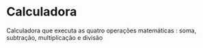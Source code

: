 # Calculadora
Calculadora que executa as quatro operações matemáticas : soma, subtração, multiplicação e divisão
